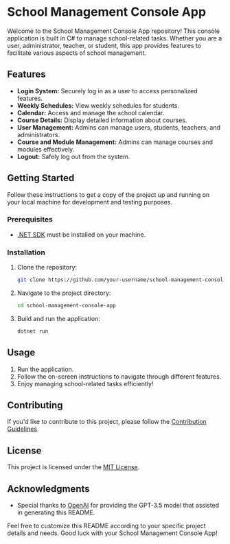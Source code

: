 # School Management Console App

Welcome to the School Management Console App repository! This console application is built in C# to manage school-related tasks. Whether you are a user, administrator, teacher, or student, this app provides features to facilitate various aspects of school management.

## Features

- **Login System:** Securely log in as a user to access personalized features.
- **Weekly Schedules:** View weekly schedules for students.
- **Calendar:** Access and manage the school calendar.
- **Course Details:** Display detailed information about courses.
- **User Management:** Admins can manage users, students, teachers, and administrators.
- **Course and Module Management:** Admins can manage courses and modules effectively.
- **Logout:** Safely log out from the system.

## Getting Started

Follow these instructions to get a copy of the project up and running on your local machine for development and testing purposes.

### Prerequisites

- [.NET SDK](https://dotnet.microsoft.com/download) must be installed on your machine.

### Installation

1. Clone the repository:

    ```bash
    git clone https://github.com/your-username/school-management-console-app.git
    ```

2. Navigate to the project directory:

    ```bash
    cd school-management-console-app
    ```

3. Build and run the application:

    ```bash
    dotnet run
    ```

## Usage

1. Run the application.
2. Follow the on-screen instructions to navigate through different features.
3. Enjoy managing school-related tasks efficiently!

## Contributing

If you'd like to contribute to this project, please follow the [Contribution Guidelines](CONTRIBUTING.md).

## License

This project is licensed under the [MIT License](LICENSE).

## Acknowledgments

- Special thanks to [OpenAI](https://www.openai.com/) for providing the GPT-3.5 model that assisted in generating this README.

Feel free to customize this README according to your specific project details and needs. Good luck with your School Management Console App!
